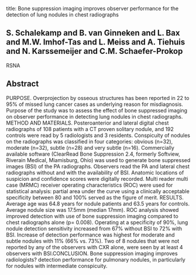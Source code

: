title: Bone suppression imaging improves observer performance for the detection of lung nodules in chest radiographs

## S. Schalekamp and B. van Ginneken and L. Bax and M.W. Imhof-Tas and L. Meiss and A. Tiehuis and N. Karssemeijer and C.M. Schaefer-Prokop
RSNA


## Abstract
PURPOSE. Overprojection by osseous structures has been reported in 22 to 95% of missed lung cancer cases as underlying reason for misdiagnosis. Purpose of the study was to assess the effect of bone suppressed imaging on observer performance in detecting lung nodules in chest radiographs. METHOD AND MATERIALS. Posteroanterior and lateral digital chest radiographs of 108 patients with a CT proven solitary nodule, and 192 controls were read by 5 radiologists and 3 residents. Conspicuity of nodules on the radiographs was classified in four categories: obvious (n=32), moderate (n=32), subtle (n=28) and very subtle (n=16). Commercially available software (ClearRead Bone Suppression 2.4, formerly Softview, Riverain Medical, Miamisburg, Ohio) was used to generate bone suppressed images (BSI) of the PA radiographs. Observers read the PA and lateral chest radiographs without and with the availability of BSI. Anatomic locations of suspicion and confidence scores were digitally recorded. Multi reader multi case (MRMC) receiver operating characteristics (ROC) were used for statistical analysis: partial area under the curve using a clinically acceptable specificity between 80 and 100% served as the figure of merit. RESULTS. Average age was 64.8 years for nodule patients and 63.5 years for controls. Average nodule size was 17.5mm (median 17mm). ROC analysis showed improved detection with use of bone suppression imaging compared to chest radiographs alone (p= 0.008). Operating at a specificity of 90%, lung nodule detection sensitivity increased from 67% without BSI to 72% with BSI. Increase of detection performance was highest for moderate and subtle nodules with 11% (66% vs. 73%). Two of 8 nodules that were not reported by any of the observers with CXR alone, were seen by at least 4 observers with BSI.CONCLUSION. Bone suppression imaging improves radiologists? detection performance for pulmonary nodules, in particularly for nodules with intermediate conspicuity.

